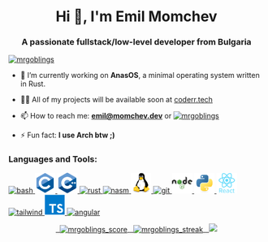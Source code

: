 <h1 align="center">Hi 👋, I'm Emil Momchev</h1>
<h3 align="center">A passionate fullstack/low-level developer from Bulgaria</h3>

<p align="left"> <a href="https://github.com/ryo-ma/github-profile-trophy&theme=radical"><img src="https://github-profile-trophy.vercel.app/?username=mrgoblings&theme=dracula" alt="mrgoblings" /></a> </p>

- 🌱 I’m currently working on **AnasOS**, a minimal operating system written in Rust.

- 👨‍💻 All of my projects will be available soon at [coderr.tech](https://coderr.tech)

- 📫 How to reach me: **emil@momchev.dev** or <a href="https://discord.gg/mrgoblings" target="blank"><img src="https://raw.githubusercontent.com/rahuldkjain/github-profile-readme-generator/master/src/images/icons/Social/discord.svg" alt="mrgoblings" height="30" width="30" /></a>

- ⚡ Fun fact: **I use Arch btw ;)**


<h3 align="left">Languages and Tools:</h3>
<p align="left">
<a href="https://www.gnu.org/software/bash/" target="_blank" rel="noreferrer"> <img src="https://cdn-icons-png.flaticon.com/512/919/919837.png" alt="bash" width="40" height="40"/> </a>
<a href="https://www.cprogramming.com/" target="_blank" rel="noreferrer"> <img src="https://raw.githubusercontent.com/devicons/devicon/master/icons/c/c-original.svg" alt="c" width="40" height="40"/> </a>
<a href="https://www.w3schools.com/cpp/" target="_blank" rel="noreferrer"> <img src="https://raw.githubusercontent.com/devicons/devicon/master/icons/cplusplus/cplusplus-original.svg" alt="cplusplus" width="40" height="40"/> </a>
<a href="https://www.rust-lang.org" target="_blank" rel="noreferrer"> <img src="https://cdn.iconscout.com/icon/premium/png-256-thumb/rust-2752081-2284898.png?f=webp&w=256" alt="rust" width="40" height="40"/> </a>
<a href="https://nasm.us" target="_blank" rel="noreferrer"> <img src="https://cs.lmu.edu/~ray/images/nasm-logo.png" alt="nasm" width="40" height="40"/> </a>
<a href="https://www.linux.org/" target="_blank" rel="noreferrer"> <img src="https://raw.githubusercontent.com/devicons/devicon/master/icons/linux/linux-original.svg" alt="linux" width="40" height="40"/> </a>
<a href="https://git-scm.com/" target="_blank" rel="noreferrer"> <img src="https://www.vectorlogo.zone/logos/git-scm/git-scm-icon.svg" alt="git" width="40" height="40"/> </a>
<a href="https://nodejs.org" target="_blank" rel="noreferrer"> <img src="https://raw.githubusercontent.com/devicons/devicon/master/icons/nodejs/nodejs-original-wordmark.svg" alt="nodejs" width="40" height="40"/> </a>
<a href="https://www.python.org" target="_blank" rel="noreferrer"> <img src="https://raw.githubusercontent.com/devicons/devicon/master/icons/python/python-original.svg" alt="python" width="40" height="40"/> </a>
<a href="https://reactjs.org/" target="_blank" rel="noreferrer"> <img src="https://raw.githubusercontent.com/devicons/devicon/master/icons/react/react-original-wordmark.svg" alt="react" width="40" height="40"/> </a>
<a href="https://tailwindcss.com/" target="_blank" rel="noreferrer"> <img src="https://www.vectorlogo.zone/logos/tailwindcss/tailwindcss-icon.svg" alt="tailwind" width="40" height="40"/> </a>
<a href="https://www.typescriptlang.org/" target="_blank" rel="noreferrer"> <img src="https://raw.githubusercontent.com/devicons/devicon/master/icons/typescript/typescript-original.svg" alt="typescript" width="40" height="40"/> </a>
<a href="https://angular.io" target="_blank" rel="noreferrer"> <img src="https://angular.io/assets/images/logos/angular/angular.svg" alt="angular" width="40" height="40"/> </a>
</p>

<p align="center">
  <a href="https://github.com/Mrgoblings">
    &nbsp;
    <img align="center" src="https://github-readme-stats.vercel.app/api?username=mrgoblings&show_icons=true&locale=en&theme=dracula" alt="mrgoblings_score" />
  </a>
  <a href="https://github.com/Mrgoblings">
    &nbsp;
    <img align="center" src="https://streak-stats.demolab.com/?user=Mrgoblings&theme=dracula" alt="mrgoblings_streak" />
  </a>
  <a href="https://github.com/Mrgoblings">
    &nbsp;
    <img margin=66px src="https://github-readme-stats.vercel.app/api/top-langs/?username=Mrgoblings&hide=ShaderLab&layout=compact&langs_count=10&exclude_repo=ProjectBlank&card_width=275&theme=dracula" />
  </a>
</p>
